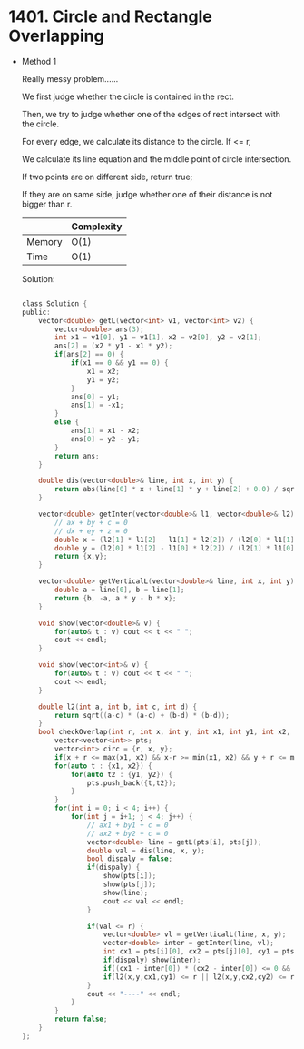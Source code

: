 # 1401. Circle and Rectangle Overlapping

- Method 1

  Really messy problem......

  We first judge whether the circle is contained in the rect.

  Then, we try to judge whether one of the edges of rect intersect with the circle.

  For every edge, we calculate its distance to the circle. If <= r,

  We calculate its line equation and the middle point of circle intersection.

  If two points are on different side, return true;

  If they are on same side, judge whether one of their distance is not bigger than r.

  |        | Complexity |
  | ------ | ---------- |
  | Memory | O(1)       |
  | Time   | O(1)       |

  Solution:

  ```h

  class Solution {
  public:
      vector<double> getL(vector<int> v1, vector<int> v2) {
          vector<double> ans(3);
          int x1 = v1[0], y1 = v1[1], x2 = v2[0], y2 = v2[1];
          ans[2] = (x2 * y1 - x1 * y2);
          if(ans[2] == 0) {
              if(x1 == 0 && y1 == 0) {
                  x1 = x2;
                  y1 = y2;
              }
              ans[0] = y1;
              ans[1] = -x1;
          }
          else {
              ans[1] = x1 - x2;
              ans[0] = y2 - y1;
          }
          return ans;
      }

      double dis(vector<double>& line, int x, int y) {
          return abs(line[0] * x + line[1] * y + line[2] + 0.0) / sqrt(line[0] * line[0] + line[1] * line[1]);
      }

      vector<double> getInter(vector<double>& l1, vector<double>& l2) {
          // ax + by + c = 0
          // dx + ey + z = 0
          double x = (l2[1] * l1[2] - l1[1] * l2[2]) / (l2[0] * l1[1] - l1[0] * l2[1]);
          double y = (l2[0] * l1[2] - l1[0] * l2[2]) / (l2[1] * l1[0] - l1[1] * l2[0]);
          return {x,y};
      }

      vector<double> getVerticalL(vector<double>& line, int x, int y) {
          double a = line[0], b = line[1];
          return {b, -a, a * y - b * x};
      }

      void show(vector<double>& v) {
          for(auto& t : v) cout << t << " ";
          cout << endl;
      }

      void show(vector<int>& v) {
          for(auto& t : v) cout << t << " ";
          cout << endl;
      }

      double l2(int a, int b, int c, int d) {
          return sqrt((a-c) * (a-c) + (b-d) * (b-d));
      }
      bool checkOverlap(int r, int x, int y, int x1, int y1, int x2, int y2) {
          vector<vector<int>> pts;
          vector<int> circ = {r, x, y};
          if(x + r <= max(x1, x2) && x-r >= min(x1, x2) && y + r <= max(y1, y2) && y-r >= min(y1, y2)) return true;
          for(auto t : {x1, x2}) {
              for(auto t2 : {y1, y2}) {
                  pts.push_back({t,t2});
              }
          }
          for(int i = 0; i < 4; i++) {
              for(int j = i+1; j < 4; j++) {
                  // ax1 + by1 + c = 0
                  // ax2 + by2 + c = 0
                  vector<double> line = getL(pts[i], pts[j]);
                  double val = dis(line, x, y);
                  bool dispaly = false;
                  if(dispaly) {
                      show(pts[i]);
                      show(pts[j]);
                      show(line);
                      cout << val << endl;
                  }

                  if(val <= r) {
                      vector<double> vl = getVerticalL(line, x, y);
                      vector<double> inter = getInter(line, vl);
                      int cx1 = pts[i][0], cx2 = pts[j][0], cy1 = pts[i][1], cy2 = pts[j][1];
                      if(dispaly) show(inter);
                      if((cx1 - inter[0]) * (cx2 - inter[0]) <= 0 && (cy1 - inter[1]) * (cy2 - inter[1]) <= 0) return true;
                      if(l2(x,y,cx1,cy1) <= r || l2(x,y,cx2,cy2) <= r) return true;
                  }
                  cout << "----" << endl;
              }
          }
          return false;
      }
  };

  ```

<!-- - Method 2

    This is another method.

    | |   Complexity  |
    | ----------- | ----------- |
    |  Memory     | O(n) |
    |      Time       |  O(n) |


    Solution:

    ``` h



    ```

- Additional Knowledge:

    Here are some additional knowledge.



<br> -->
